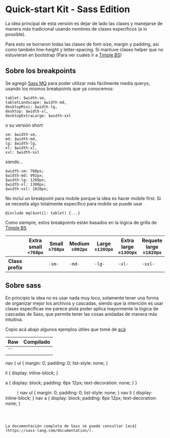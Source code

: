 # Quick-start Kit - Sass Edition

La idea principal de esta versión es dejar de lado las clases y manejarse de manera más tradicional usando nombres de clases específicos (a lo possible).

Para esto se borraron todas las clases de font-size, margin y padding, así como también line-height y letter-spacing. Sí mantuve clases helper que no estuvieran en bootstrap (Para ver cuales ir a [Timple BS](https://github.com/acapponi/timple-bs))

## Sobre los breakpoints

Se agregó [Sass MQ](https://github.com/sass-mq/sass-mq) para poder utilizar más fácilmente media querys, usando los mismos breakpoints que ya conocemos:

```
tablet: $width-sm,
tabletLandscape: $width-md,
desktopMini: $width-lg,
desktop: $width-xl,
desktopExtraLarge: $width-xxl
```

o su versión short

```
sm: $width-sm,
md: $width-md,
lg: $width-lg,
xl: $width-xl,
xxl: $width-xxl
```

siendo...

```
$width-sm: 768px;
$width-md: 992px;
$width-lg: 1260px;
$width-xl: 1300px;
$width-xxl: 1820px;
```

No incluí un breakpoint para mobile porque la idea es hacer mobile first.
Si se necesita algo totalmente especifico para mobile se puede usar
```
@include mq($until: tablet) {...}
```

Como siempre, estos breakpoints están basados en la lógica de grilla de [Timple BS](https://github.com/acapponi/timple-bs)

<table>
  <thead>
    <tr>
      <th></th>
      <th class="text-center">
        Extra small<br>
        <small>&lt;768px</small>
      </th>
      <th class="text-center">
        Small<br>
        <small>≥768px</small>
      </th>
      <th class="text-center">
        Medium<br>
        <small>≥992px</small>
      </th>
      <th class="text-center">
        Large<br>
        <small>≥1260px</small>
      </th>
      <th class="text-center">
        Extra large<br>
        <small>≥1300px</small>
      </th>
      <th class="text-center">
        Requete large<br>
        <small>≥1820px</small>
      </th>
    </tr>
  </thead>
  <tbody>
    <tr>
      <th class="text-nowrap" scope="row">Class prefix</th>
      <td><code></code></td>
      <td><code>-sm-</code></td>
      <td><code>-md-</code></td>
      <td><code>-lg-</code></td>
      <td><code>-xl-</code></td>
      <td><code>-xxl-</code></td>
    </tr>
  </tbody>
</table>


## Sobre sass

En principio la idea no es usar nada muy loco, solamente tener una forma de organizar mejor los archivos y cascadas, siendo que la intención es usar clases específicas me parece piola poder aplica mayormente la lógica de cascadas de Sass, que permite tener las cosas anidadas de manera más intuitiva.

Copio acá abajo algunos ejemplos útiles que tomé de [acá](https://sass-lang.com/documentation/style-rules)


| Raw      | Compilado |
| ----------- | ----------- |
| ```
nav {
  ul {
    margin: 0;
    padding: 0;
    list-style: none;
  }

  li { display: inline-block; }

  a {
    display: block;
    padding: 6px 12px;
    text-decoration: none;
  }
}

```      | ```
nav ul {
  margin: 0;
  padding: 0;
  list-style: none;
}
nav li {
  display: inline-block;
}
nav a {
  display: block;
  padding: 6px 12px;
  text-decoration: none;
}

```       |



La documentación completa de Sass se puede consultar [acá](https://sass-lang.com/documentation/).
